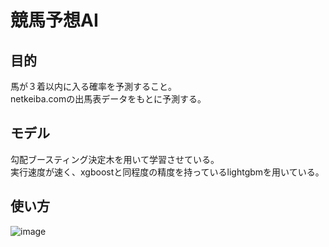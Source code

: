 # 競馬予想AI
## 目的  
馬が３着以内に入る確率を予測すること。  
netkeiba.comの出馬表データをもとに予測する。

## モデル  
勾配ブースティング決定木を用いて学習させている。  
実行速度が速く、xgboostと同程度の精度を持っているlightgbmを用いている。
## 使い方  
![image](https://user-images.githubusercontent.com/62131201/120872457-c6464080-c5d9-11eb-8874-7e8158ab7e14.png)
